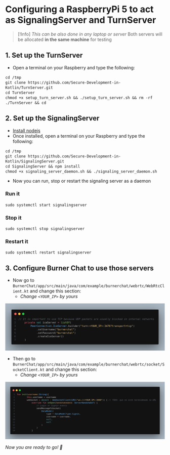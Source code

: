 # Configuring a RaspberryPi 5 to act as SignalingServer and TurnServer

> [!Info]
> *This can be also done in any laptop or server*
> Both servers will be allocated **in the same machine** for testing

## 1. Set up the TurnServer

- Open a terminal on your Raspberry and type the following:

```shell
cd /tmp
git clone https://github.com/Secure-Development-in-Kotlin/TurnServer.git
cd TurnServer
chmod +x setup_turn_server.sh && ./setup_turn_server.sh && rm -rf ./TurnServer && cd
```

## 2. Set up the SignalingServer

- [Install nodejs](https://nodejs.org/en/download/package-manager)
- Once installed, open a terminal on your Raspberry and type the following:

```shell
cd /tmp
git clone https://github.com/Secure-Development-in-Kotlin/SignalingServer.git
cd SignalingServer && npm install
chmod +x signaling_server_daemon.sh && ./signaling_server_daemon.sh
```

- Now you can run, stop or restart the signaling server as a daemon

### Run it

```shell
sudo systemctl start signalingserver
```

### Stop it

```shell
sudo systemctl stop signalingserver
```

### Restart it

```shell
sudo systemctl restart signalingserver
```

## 3. Configure Burner Chat to use those servers

- Now go to `BurnerChat/app/src/main/java/com/example/burnerchat/webrtc/WebRtcClient.kt` and change this section:
	- *Change `<YOUR_IP>` by yours*

![](img/Pasted%20image%2020241016094539.png)

- Then go to `BurnerChat/app/src/main/java/com/example/burnerchat/webrtc/socket/SocketClient.kt` and change this section:
	- *Change `<YOUR_IP>` by yours*

![](img/Pasted%20image%2020241016094754.png)

*Now you are ready to go!  🦜*